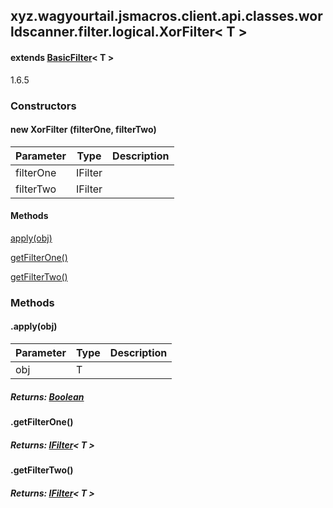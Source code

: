 

xyz.wagyourtail.jsmacros.client.api.classes.worldscanner.filter.logical.XorFilter< T >
--------------------------------------------------------------------------------------

#### extends [BasicFilter](1.9.2/xyz/wagyourtail/jsmacros/client/api/classes/worldscanner/filter/BasicFilter.html)< T >

1.6.5

### Constructors

#### new XorFilter (filterOne, filterTwo)

| Parameter | Type | Description |
|---|---|---|
| filterOne | IFilter<T> |  |
| filterTwo | IFilter<T> |  |



#### Methods

[apply(obj)](#apply-T-)


[getFilterOne()](#getFilterOne-)


[getFilterTwo()](#getFilterTwo-)



### Methods

#### .apply(obj)

| Parameter | Type | Description |
|---|---|---|
| obj | T |  |

##### Returns: [Boolean](https://docs.oracle.com/javase/8/docs/api/index.html?java/lang/Boolean.html)



#### .getFilterOne()


##### Returns: [IFilter](1.9.2/xyz/wagyourtail/jsmacros/client/api/classes/worldscanner/filter/api/IFilter.html)< T >



#### .getFilterTwo()


##### Returns: [IFilter](1.9.2/xyz/wagyourtail/jsmacros/client/api/classes/worldscanner/filter/api/IFilter.html)< T >




